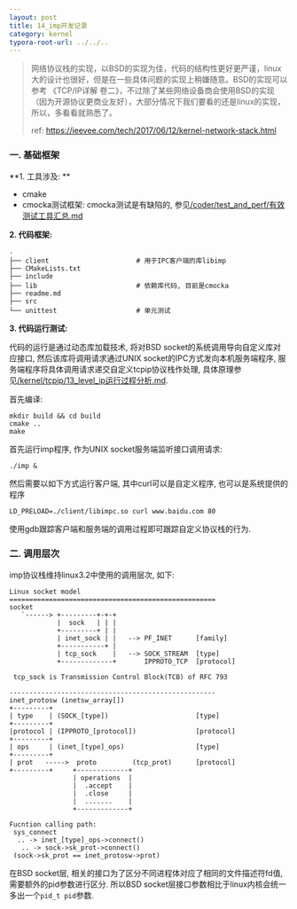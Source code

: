 ```yaml
---
layout: post
title: 14_imp开发记录
category: kernel
typora-root-url: ../../..
---
```


> 网络协议栈的实现，以BSD的实现为佳，代码的结构性更好更严谨，linux大的设计也很好，但是在一些具体问题的实现上稍嫌随意。BSD的实现可以参考 《TCP/IP详解 卷二》，不过除了某些网络设备商会使用BSD的实现（因为开源协议更商业友好），大部分情况下我们要看的还是linux的实现，所以，多看看就熟悉了。
>
> ref: https://ieevee.com/tech/2017/06/12/kernel-network-stack.html



### 一. 基础框架

**1. 工具涉及: **

* cmake
* cmocka测试框架: cmocka测试是有缺陷的, 参见[/coder/test_and_perf/有效测试工具汇总.md]()

**2. 代码框架:**

```shell
.
├── client						# 用于IPC客户端的库libimp
├── CMakeLists.txt				
├── include
├── lib							# 依赖库代码, 目前是cmocka
├── readme.md
├── src
└── unittest					# 单元测试
```

**3. 代码运行测试:**

代码的运行是通过动态库加载技术, 将对BSD socket的系统调用导向自定义库对应接口, 然后该库将调用请求通过UNIX socket的IPC方式发向本机服务端程序, 服务端程序将具体调用请求递交自定义tcpip协议栈作处理, 具体原理参见[/kernel/tcpip/13_level_ip运行过程分析.md](). 

首先编译:

```shel
mkdir build && cd build
cmake ..
make
```

首先运行imp程序, 作为UNIX socket服务端监听接口调用请求:

```
./imp &
```

然后需要以如下方式运行客户端, 其中curl可以是自定义程序, 也可以是系统提供的程序

```shell
LD_PRELOAD=./client/libimpc.so curl www.baidu.com 80
```

使用gdb跟踪客户端和服务端的调用过程即可跟踪自定义协议栈的行为.



### 二. 调用层次

imp协议栈维持linux3.2中使用的调用层次, 如下:

```
Linux socket model
====================================================
socket
   `------> +---------+-+-+
            |  sock   | | |
            +---------+ | |
            | inet_sock | |   --> PF_INET      [family]
            +-----------+ |
            | tcp_sock    |   --> SOCK_STREAM  [type]
            +-------------+       IPPROTO_TCP  [protocol]

 tcp_sock is Transmission Control Block(TCB) of RFC 793

----------------------------------------------------
inet_protosw (inetsw_array[])
+---------+
| type    | (SOCK_[type])                      [type]
+---------+
|protocol | (IPPROTO_[protocol])               [protocol]
+---------+
| ops     | (inet_[type]_ops)                  [type]
+---------+
| prot   ----->  proto         (tcp_prot)      [protocol]
+---------+     +-------------+
                | operations  |
                |  .accept    |
                |  .close     |
                |  .......    |
                +-------------+

Fucntion calling path:
 sys_connect
  .. -> inet_[type]_ops->connect()
   .. -> sock->sk_prot->connect()
 (sock->sk_prot == inet_protosw->prot)

```

在BSD socket层, 相关的接口为了区分不同进程体对应了相同的文件描述符fd值, 需要额外的pid参数进行区分. 所以BSD socket层接口参数相比于linux内核会统一多出一个`pid_t pid`参数.

